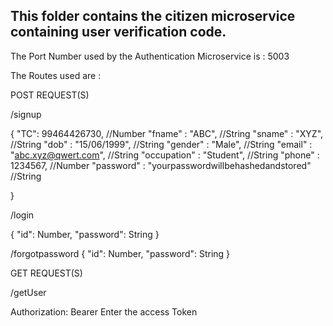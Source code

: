 ## This folder contains the citizen microservice containing user verification code.
The Port Number used by the Authentication Microservice is : 5003

The Routes used are : 

POST REQUEST(S)

/signup

{
    "TC": 99464426730,                                           //Number
    "fname" : "ABC",                                            //String
    "sname" : "XYZ",                                            //String
    "dob" : "15/06/1999",                                       //String
    "gender" : "Male",                                          //String
    "email" : "abc.xyz@qwert.com",                              //String
    "occupation" : "Student",                                   //String
    "phone" : 1234567,                                          //Number 
    "password" : "yourpasswordwillbehashedandstored"           //String

}


/login


{
"id": Number, 
"password": String
}


/forgotpassword
{
"id": Number, 
"password": String
}


GET REQUEST(S)


/getUser 

Authorization: Bearer Enter the access Token
